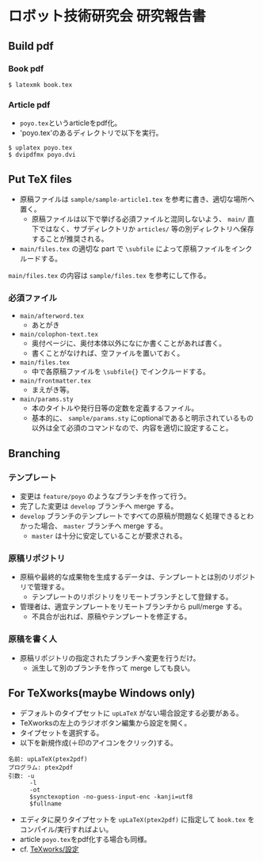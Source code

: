 # ロボット技術研究会 研究報告書

## Build pdf
### Book pdf
```
$ latexmk book.tex
```
### Article pdf
- `poyo.tex`というarticleをpdf化。
- 'poyo.tex'のあるディレクトリで以下を実行。
```
$ uplatex poyo.tex
$ dvipdfmx poyo.dvi
```

## Put TeX files
- 原稿ファイルは `sample/sample-article1.tex` を参考に書き、適切な場所へ置く。
  * 原稿ファイルは以下で挙げる必須ファイルと混同しないよう、 `main/` 直下ではなく、サブディレクトリか `articles/` 等の別ディレクトリへ保存することが推奨される。
- `main/files.tex` の適切な part で `\subfile` によって原稿ファイルをインクルードする。

`main/files.tex` の内容は `sample/files.tex` を参考にして作る。

### 必須ファイル
- `main/afterword.tex`
  * あとがき
- `main/colophon-text.tex`
  * 奥付ページに、奥付本体以外になにか書くことがあれば書く。
  * 書くことがなければ、空ファイルを置いておく。
- `main/files.tex`
  * 中で各原稿ファイルを `\subfile{}` でインクルードする。
- `main/frontmatter.tex`
  * まえがき等。
- `main/params.sty`
  * 本のタイトルや発行日等の定数を定義するファイル。
  * 基本的に、 `sample/params.sty` にoptionalであると明示されているもの以外は全て必須のコマンドなので、内容を適切に設定すること。

## Branching

### テンプレート
- 変更は `feature/poyo` のようなブランチを作って行う。
- 完了した変更は `develop` ブランチへ merge する。
- `develop` ブランチのテンプレートですべての原稿が問題なく処理できるとわかった場合、 `master` ブランチへ merge する。
  * `master` は十分に安定していることが要求される。

### 原稿リポジトリ
- 原稿や最終的な成果物を生成するデータは、テンプレートとは別のリポジトリで管理する。
  * テンプレートのリポジトリをリモートブランチとして登録する。
- 管理者は、適宜テンプレートをリモートブランチから pull/merge する。
  * 不具合が出れば、原稿やテンプレートを修正する。

### 原稿を書く人
- 原稿リポジトリの指定されたブランチへ変更を行うだけ。
  * 派生して別のブランチを作って merge しても良い。

## For TeXworks(maybe Windows only)
- デフォルトのタイプセットに `upLaTeX` がない場合設定する必要がある。
- TeXworksの左上のラジオボタン編集から設定を開く。
- タイプセットを選択する。
- 以下を新規作成(＋印のアイコンをクリック)する。
```
名前: upLaTeX(ptex2pdf)
プログラム: ptex2pdf
引数: -u
      -l
      -ot
      $synctexoption -no-guess-input-enc -kanji=utf8
      $fullname
```
- エディタに戻りタイプセットを `upLaTeX(ptex2pdf)` に指定して `book.tex` をコンパイル/実行すればよい。
- article `poyo.tex`をpdf化する場合も同様。
- cf. [TeXworks/設定](https://texwiki.texjp.org/?TeXworks%2F%E8%A8%AD%E5%AE%9A%2FWindows#r7f9a2a4)
